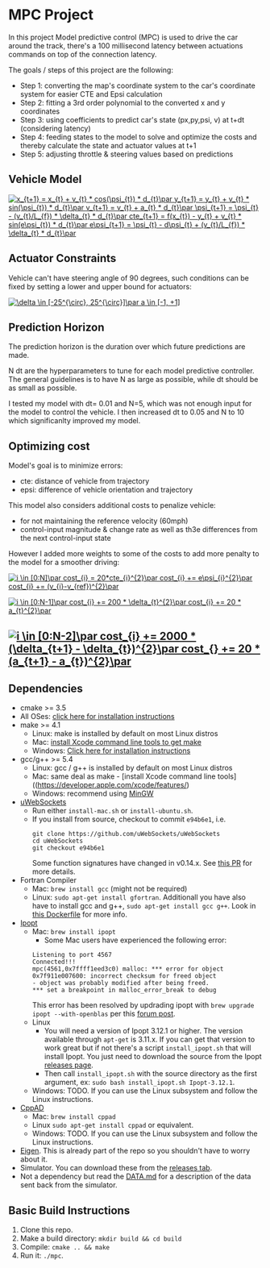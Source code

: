 # MPC Project

In this project Model predictive control (MPC) is used to drive the car around the track, there's a 100 millisecond latency between actuations commands on top of the connection latency.

The goals / steps of this project are the following:

* Step 1: converting the map's coordinate system to the car's coordinate system for easier CTE and Epsi calculation
* Step 2: fitting a 3rd order polynomial to the converted x and y coordinates
* Step 3: using coefficients to predict car's state (px,py,psi, v) at t+dt (considering latency) 
* Step 4: feeding states to the model to solve and optimize the costs and thereby calculate the state and actuator values at t+1
* Step 5: adjusting throttle & steering values based on predictions

## Vehicle Model
<a href="https://www.codecogs.com/eqnedit.php?latex=x_{t&plus;1}&space;=&space;x_{t}&space;&plus;&space;v_{t}&space;*&space;cos(\psi_{t})&space;*&space;d_{t}\par&space;y_{t&plus;1}&space;=&space;y_{t}&space;&plus;&space;v_{t}&space;*&space;sin(\psi_{t})&space;*&space;d_{t}\par&space;v_{t&plus;1}&space;=&space;v_{t}&space;&plus;&space;a_{t}&space;*&space;d_{t}\par&space;\psi_{t&plus;1}&space;=&space;\psi_{t}&space;-&space;(v_{t}/L_{f})&space;*&space;\delta_{t}&space;*&space;d_{t}\par&space;cte_{t&plus;1}&space;=&space;f(x_{t})&space;-&space;y_{t}&space;&plus;&space;v_{t}&space;*&space;sin(e\psi_{t})&space;*&space;d_{t}\par&space;e\psi_{t&plus;1}&space;=&space;\psi_{t}&space;-&space;d\psi_{t}&space;&plus;&space;(v_{t}/L_{f})&space;*&space;\delta_{t}&space;*&space;d_{t}\par" target="_blank"><img src="https://latex.codecogs.com/gif.latex?x_{t&plus;1}&space;=&space;x_{t}&space;&plus;&space;v_{t}&space;*&space;cos(\psi_{t})&space;*&space;d_{t}\par&space;y_{t&plus;1}&space;=&space;y_{t}&space;&plus;&space;v_{t}&space;*&space;sin(\psi_{t})&space;*&space;d_{t}\par&space;v_{t&plus;1}&space;=&space;v_{t}&space;&plus;&space;a_{t}&space;*&space;d_{t}\par&space;\psi_{t&plus;1}&space;=&space;\psi_{t}&space;-&space;(v_{t}/L_{f})&space;*&space;\delta_{t}&space;*&space;d_{t}\par&space;cte_{t&plus;1}&space;=&space;f(x_{t})&space;-&space;y_{t}&space;&plus;&space;v_{t}&space;*&space;sin(e\psi_{t})&space;*&space;d_{t}\par&space;e\psi_{t&plus;1}&space;=&space;\psi_{t}&space;-&space;d\psi_{t}&space;&plus;&space;(v_{t}/L_{f})&space;*&space;\delta_{t}&space;*&space;d_{t}\par" title="x_{t+1} = x_{t} + v_{t} * cos(\psi_{t}) * d_{t}\par y_{t+1} = y_{t} + v_{t} * sin(\psi_{t}) * d_{t}\par v_{t+1} = v_{t} + a_{t} * d_{t}\par \psi_{t+1} = \psi_{t} - (v_{t}/L_{f}) * \delta_{t} * d_{t}\par cte_{t+1} = f(x_{t}) - y_{t} + v_{t} * sin(e\psi_{t}) * d_{t}\par e\psi_{t+1} = \psi_{t} - d\psi_{t} + (v_{t}/L_{f}) * \delta_{t} * d_{t}\par" /></a>

## Actuator Constraints

Vehicle can't have steering angle of 90 degrees, such conditions can be fixed by setting a lower and upper bound for actuators:

<a href="https://www.codecogs.com/eqnedit.php?latex=\delta&space;\in&space;[-25^{\circ},&space;25^{\circ}]\par&space;a&space;\in&space;[-1,&space;&plus;1]" target="_blank"><img src="https://latex.codecogs.com/gif.latex?\delta&space;\in&space;[-25^{\circ},&space;25^{\circ}]\par&space;a&space;\in&space;[-1,&space;&plus;1]" title="\delta \in [-25^{\circ}, 25^{\circ}]\par a \in [-1, +1]" /></a>

## Prediction Horizon

The prediction horizon is the duration over which future predictions are made. 

N dt are the hyperparameters to tune for each model predictive controller. The general guidelines is to have N as large as possible, while dt should be as small as possible.

I tested my model with dt= 0.01 and N=5, which was not enough input for the model to control the vehicle. I then increased dt to 0.05 and N to 10 which significanlty improved my model.

## Optimizing cost

Model's goal is to minimize errors:
 * cte: distance of vehicle from trajectory
 * epsi: difference of vehicle orientation and trajectory

This model also considers additional costs to penalize vehicle:
 * for not maintaining the reference velocity (60mph)
 * control-input magnitude & change rate  as well as th3e differences from the next control-input state

However I added more weights to some of the costs to add more penalty to the model for a smoother driving:

<a href="https://www.codecogs.com/eqnedit.php?latex=i&space;\in&space;[0:N]\par&space;cost_{i}&space;=&space;20*cte_{i}^{2}\par&space;cost_{i}&space;&plus;=&space;e\psi_{i}^{2}\par&space;cost_{i}&space;&plus;=&space;(v_{i}-v_{ref})^{2}\par" target="_blank"><img src="https://latex.codecogs.com/gif.latex?i&space;\in&space;[0:N]\par&space;cost_{i}&space;=&space;20*cte_{i}^{2}\par&space;cost_{i}&space;&plus;=&space;e\psi_{i}^{2}\par&space;cost_{i}&space;&plus;=&space;(v_{i}-v_{ref})^{2}\par" title="i \in [0:N]\par cost_{i} = 20*cte_{i}^{2}\par cost_{i} += e\psi_{i}^{2}\par cost_{i} += (v_{i}-v_{ref})^{2}\par" /></a>

<a href="https://www.codecogs.com/eqnedit.php?latex=i&space;\in&space;[0:N-1]\par&space;cost_{i}&space;&plus;=&space;200&space;*&space;\delta_{t}^{2}\par&space;cost_{i}&space;&plus;=&space;20&space;*&space;a_{t}^{2}\par" target="_blank"><img src="https://latex.codecogs.com/gif.latex?i&space;\in&space;[0:N-1]\par&space;cost_{i}&space;&plus;=&space;200&space;*&space;\delta_{t}^{2}\par&space;cost_{i}&space;&plus;=&space;20&space;*&space;a_{t}^{2}\par" title="i \in [0:N-1]\par cost_{i} += 200 * \delta_{t}^{2}\par cost_{i} += 20 * a_{t}^{2}\par" /></a>

<a href="https://www.codecogs.com/eqnedit.php?latex=i&space;\in&space;[0:N-2]\par&space;cost_{i}&space;&plus;=&space;2000&space;*&space;(\delta_{t&plus;1}&space;-&space;\delta_{t})^{2}\par&space;cost_{}&space;&plus;=&space;20&space;*&space;(a_{t&plus;1}&space;-&space;a_{t})^{2}\par" target="_blank"><img src="https://latex.codecogs.com/gif.latex?i&space;\in&space;[0:N-2]\par&space;cost_{i}&space;&plus;=&space;2000&space;*&space;(\delta_{t&plus;1}&space;-&space;\delta_{t})^{2}\par&space;cost_{}&space;&plus;=&space;20&space;*&space;(a_{t&plus;1}&space;-&space;a_{t})^{2}\par" title="i \in [0:N-2]\par cost_{i} += 2000 * (\delta_{t+1} - \delta_{t})^{2}\par cost_{} += 20 * (a_{t+1} - a_{t})^{2}\par" /></a>
---

## Dependencies

* cmake >= 3.5
 * All OSes: [click here for installation instructions](https://cmake.org/install/)
* make >= 4.1
  * Linux: make is installed by default on most Linux distros
  * Mac: [install Xcode command line tools to get make](https://developer.apple.com/xcode/features/)
  * Windows: [Click here for installation instructions](http://gnuwin32.sourceforge.net/packages/make.htm)
* gcc/g++ >= 5.4
  * Linux: gcc / g++ is installed by default on most Linux distros
  * Mac: same deal as make - [install Xcode command line tools]((https://developer.apple.com/xcode/features/)
  * Windows: recommend using [MinGW](http://www.mingw.org/)
* [uWebSockets](https://github.com/uWebSockets/uWebSockets)
  * Run either `install-mac.sh` or `install-ubuntu.sh`.
  * If you install from source, checkout to commit `e94b6e1`, i.e.
    ```
    git clone https://github.com/uWebSockets/uWebSockets 
    cd uWebSockets
    git checkout e94b6e1
    ```
    Some function signatures have changed in v0.14.x. See [this PR](https://github.com/udacity/CarND-MPC-Project/pull/3) for more details.
* Fortran Compiler
  * Mac: `brew install gcc` (might not be required)
  * Linux: `sudo apt-get install gfortran`. Additionall you have also have to install gcc and g++, `sudo apt-get install gcc g++`. Look in [this Dockerfile](https://github.com/udacity/CarND-MPC-Quizzes/blob/master/Dockerfile) for more info.
* [Ipopt](https://projects.coin-or.org/Ipopt)
  * Mac: `brew install ipopt`
       +  Some Mac users have experienced the following error:
       ```
       Listening to port 4567
       Connected!!!
       mpc(4561,0x7ffff1eed3c0) malloc: *** error for object 0x7f911e007600: incorrect checksum for freed object
       - object was probably modified after being freed.
       *** set a breakpoint in malloc_error_break to debug
       ```
       This error has been resolved by updrading ipopt with
       ```brew upgrade ipopt --with-openblas```
       per this [forum post](https://discussions.udacity.com/t/incorrect-checksum-for-freed-object/313433/19).
  * Linux
    * You will need a version of Ipopt 3.12.1 or higher. The version available through `apt-get` is 3.11.x. If you can get that version to work great but if not there's a script `install_ipopt.sh` that will install Ipopt. You just need to download the source from the Ipopt [releases page](https://www.coin-or.org/download/source/Ipopt/).
    * Then call `install_ipopt.sh` with the source directory as the first argument, ex: `sudo bash install_ipopt.sh Ipopt-3.12.1`. 
  * Windows: TODO. If you can use the Linux subsystem and follow the Linux instructions.
* [CppAD](https://www.coin-or.org/CppAD/)
  * Mac: `brew install cppad`
  * Linux `sudo apt-get install cppad` or equivalent.
  * Windows: TODO. If you can use the Linux subsystem and follow the Linux instructions.
* [Eigen](http://eigen.tuxfamily.org/index.php?title=Main_Page). This is already part of the repo so you shouldn't have to worry about it.
* Simulator. You can download these from the [releases tab](https://github.com/udacity/self-driving-car-sim/releases).
* Not a dependency but read the [DATA.md](./DATA.md) for a description of the data sent back from the simulator.


## Basic Build Instructions


1. Clone this repo.
2. Make a build directory: `mkdir build && cd build`
3. Compile: `cmake .. && make`
4. Run it: `./mpc`.


